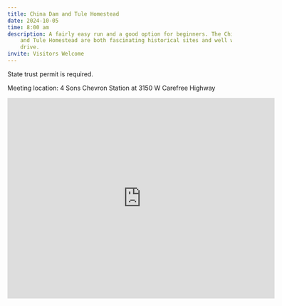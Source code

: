 ```yaml
---
title: China Dam and Tule Homestead
date: 2024-10-05
time: 8:00 am
description: A fairly easy run and a good option for beginners. The China Dam
    and Tule Homestead are both fascinating historical sites and well worth the
    drive.
invite: Visitors Welcome
---
```


State trust permit is required.

Meeting location: 4 Sons Chevron Station at 3150 W Carefree Highway

<iframe src="https://www.google.com/maps/embed?pb=!1m18!1m12!1m3!1d9110.477023353977!2d-112.13331132673014!3d33.80137398416315!2m3!1f0!2f0!3f0!3m2!1i1024!2i768!4f13.1!3m3!1m2!1s0x872b63c30eb793e1%3A0x1ac01cf7f78dcb43!2s4%20Sons%20Food%20Stores!5e0!3m2!1sen!2sus!4v1735856353798!5m2!1sen!2sus" width="600" height="450" style="border:0;" allowfullscreen="" loading="lazy" referrerpolicy="no-referrer-when-downgrade"></iframe>
